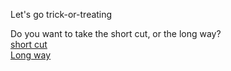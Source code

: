 Let's go trick-or-treating  
  
  
Do you want to take the short cut, or the long way?  
[short cut]()  
[Long way]()